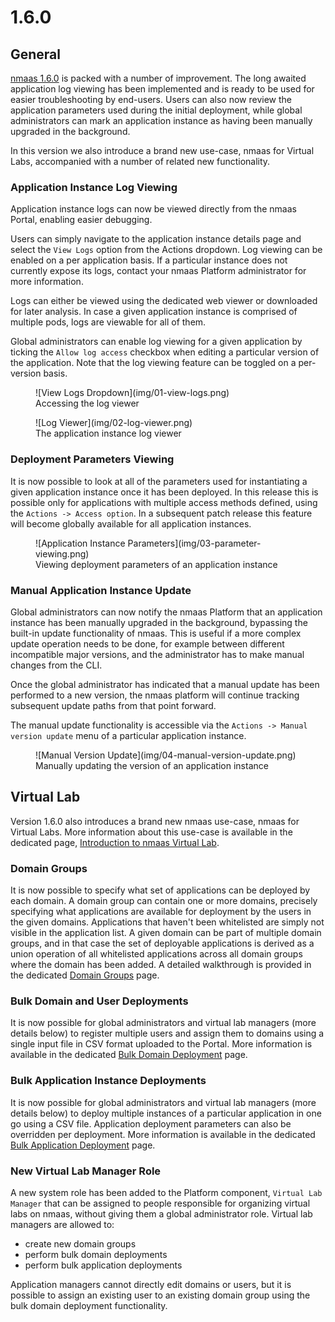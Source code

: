 # 1.6.0

## General

[nmaas 1.6.0](https://github.com/nmaas-platform/nmaas-platform/releases/tag/v1.6.0) is packed with a number of improvement. The long awaited application log viewing has been implemented and is ready to be used for easier troubleshooting by end-users. Users can also now review the application parameters used during the initial deployment, while global administrators can mark an application instance as having been manually upgraded in the background.

In this version we also introduce a brand new use-case, nmaas for Virtual Labs, accompanied with a number of related new functionality.

### Application Instance Log Viewing

Application instance logs can now be viewed directly from the nmaas Portal, enabling easier debugging.

Users can simply navigate to the application instance details page and select the `View Logs` option from the Actions dropdown. Log viewing can be enabled on a per application basis. If a particular instance does not currently expose its logs, contact your nmaas Platform administrator for more information. 

Logs can either be viewed using the dedicated web viewer or downloaded for later analysis. In case a given application instance is comprised of multiple pods, logs are viewable for all of them.

Global administrators can enable log viewing for a given application by ticking the `Allow log access` checkbox when editing a particular version of the application. Note that the log viewing feature can be toggled on a per-version basis.

<figure markdown>
  ![View Logs Dropdown](img/01-view-logs.png)
  <figcaption>Accessing the log viewer</figcaption>
</figure>

<figure markdown>
  ![Log Viewer](img/02-log-viewer.png)
  <figcaption>The application instance log viewer</figcaption>
</figure>

### Deployment Parameters Viewing 

It is now possible to look at all of the parameters used for instantiating a given application instance once it has been deployed. In this release this is possible only for applications with multiple access methods defined, using the `Actions -> Access option`. In a subsequent patch release this feature will become globally available for all application instances.

<figure markdown>
  ![Application Instance Parameters](img/03-parameter-viewing.png)
  <figcaption>Viewing deployment parameters of an application instance</figcaption>
</figure>

### Manual Application Instance Update

Global administrators can now notify the nmaas Platform that an application instance has been manually upgraded in the background, bypassing the built-in update functionality of nmaas. This is useful if a more complex update operation needs to be done, for example between different incompatible major versions, and the administrator has to make manual changes from the CLI.

Once the global administrator has indicated that a manual update has been performed to a new version, the nmaas platform will continue tracking subsequent update paths from that point forward.

The manual update functionality is accessible via the `Actions -> Manual version update` menu of a particular application instance.

<figure markdown>
  ![Manual Version Update](img/04-manual-version-update.png)
  <figcaption>Manually updating the version of an application instance</figcaption>
</figure>

## Virtual Lab

Version 1.6.0 also introduces a brand new nmaas use-case, nmaas for Virtual Labs. More information about this use-case is available in the dedicated page, [Introduction to nmaas Virtual Lab](../use-cases/virtual-lab/vlab-introduction.md).

### Domain Groups

It is now possible to specify what set of applications can be deployed by each domain. A domain group can contain one or more domains, precisely specifying what applications are available for deployment by the users in the given domains. Applications that haven't been whitelisted are simply not visible in the application list. A given domain can be part of multiple domain groups, and in that case the set of deployable applications is derived as a union operation of all whitelisted applications across all domain groups where the domain has been added. A detailed walkthrough is provided in the dedicated [Domain Groups](../use-cases/virtual-lab/domain-groups.md) page.

### Bulk Domain and User Deployments

It is now possible for global administrators and virtual lab managers (more details below) to register multiple users and assign them to domains using a single input file in CSV format uploaded to the Portal. More information is available in the dedicated [Bulk Domain Deployment](../use-cases/virtual-lab/bulk-domain-deployment.md) page.

### Bulk Application Instance Deployments

It is now possible for global administrators and virtual lab managers (more details below) to deploy multiple instances of a particular application in one go using a CSV file. Application deployment parameters can also be overridden per deployment. More information is available in the dedicated [Bulk Application Deployment](../use-cases/virtual-lab/bulk-application-deployment.md) page.

### New Virtual Lab Manager Role

A new system role has been added to the Platform component, `Virtual Lab Manager` that can be assigned to people responsible for organizing virtual labs on nmaas, without giving them a global administrator role. Virtual lab managers are allowed to:

- create new domain groups
- perform bulk domain deployments
- perform bulk application deployments

Application managers cannot directly edit domains or users, but it is possible to assign an existing user to an existing domain group using the bulk domain deployment functionality. 
